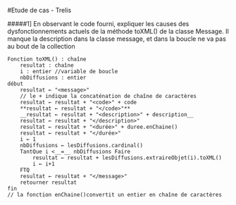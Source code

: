 #Etude de cas - Trelis

#####1] En observant le code fourni, expliquer les causes des dysfonctionnements actuels de la méthode toXML() de la classe Message.
Il manque la description dans la classe message, et dans la boucle ne va pas au bout de la collection

```
Fonction toXML() : chaîne
	resultat : chaîne 
	i : entier //variable de boucle
	nbDiffusions : entier
début
	resultat ← "<message>"
	// le + indique la concaténation de chaîne de caractères
	resultat ← resultat + "<code>" + code 
	**resultat ← resultat + "</code>"**
	__resultat ← resultat + "<description>" + description__
	resultat ← resultat + "</description>"
	resultat ← resultat + "<durée>" + duree.enChaine() 
	resultat ← resultat + "</durée>"
	i ← 1
	nbDiffusions ← lesDiffusions.cardinal()
	TantQue i <__=__ nbDiffusions Faire
		resultat ← resultat + lesDiffusions.extraireObjet(i).toXML()
		i ← i+1
	FTQ
	resultat ← resultat + "</message>"
	retourner resultat
fin
// la fonction enChaine()convertit un entier en chaîne de caractères

```
